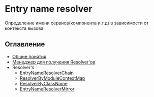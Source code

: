 # Entry name resolver

Определение имени сервиса(компонента и.т.д) в зависимости от контекста вызова

## Оглавление

- [Общие понятия](common-description.md)
- [Менеджер для получения Resolver'ов](entry-name-resolver-manager.md)
- Resolver's
    - [EntryNameResolverChain](entry-name-resolver-chain.md)
    - [ResolverByModuleContextMap](resolver-by-module-context-map.md)
    - [ResolverByClassName](resolver-by-class-name.md)
    - [EntryNameResolverMirror](entry-name-resolver-mirror.md)

    

